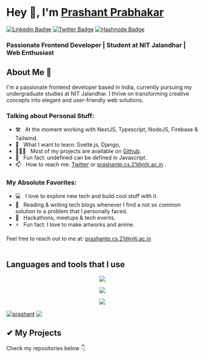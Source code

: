 
# Hey 👋, I'm [Prashant Prabhakar](https://portfolio-prash.vercel.app/) 

[![Linkedin Badge](https://img.shields.io/badge/LinkedIn-0077B5?style=for-the-badge&logo=linkedin&logoColor=white)](https://www.linkedin.com/in/prashant2403/)
[![Twitter Badge](https://img.shields.io/badge/Twitter-1DA1F2?style=for-the-badge&logo=twitter&logoColor=white)](https://twitter.com/prash2403)
[![Hashnode Badge](https://img.shields.io/badge/Hashnode-2962FF?style=for-the-badge&logo=hashnode&logoColor=white)]([https://blog.vikrantbhat.com/](https://hashnode.com/@Prash240303))


### Passionate Frontend Developer | Student at NIT Jalandhar | Web Enthusiast


## About Me 🚀
I'm a passionate frontend developer based in India, currently pursuing my undergraduate studies at NIT Jalandhar. I thrive on transforming creative concepts into elegant and user-friendly web solutions.

### Talking about Personal Stuff:

- 🛠 &nbsp; At the moment working with NextJS, Typescript, NodeJS, Firebase & Tailwind.
- 👀 &nbsp; What I want to learn: Svelte.js, Django, 
- 👨🏻‍💻 &nbsp; Most of my projects are available on [Github](https://github.com/prash240303).
- 👾 &nbsp; Fun fact: undefined can be defined in Javascript. <!-- > var some_var; undefined > some_var == undefined true > undefined = 'i am undefined' -->
- 📫 &nbsp; How to reach me: [Twitter](https://twitter.com/prash2403) or prashantp.cs.21@nitj.ac.in .
### My Absolute Favorites:

- 💻 &nbsp; I love to explore new tech and build cool stuff with it.
- 📰 &nbsp; Reading & writing tech blogs whenever I find a not so common solution to a problem that I personally faced.
- 🍕 &nbsp; Hackathons, meetups & tech events.
- ⚡ &nbsp; Fun fact: I love to make artworks and anime.


Feel free to reach out to me at: [prashantp.cs.21@nitj.ac.in](mailto:prashantp.cs.21@nitj.ac.in)
<br><br>


## Languages and tools that I use

<p align="center">
  <a href="https://skillicons.dev">
    <img src="https://skillicons.dev/icons?i=javascript,typescript,python,c,cpp" />
  </a>
</p>
<p align="center">
  <a href="https://skillicons.dev">
    <img src="https://skillicons.dev/icons?i=next,react,tailwind,nodejs,bootstrap,materialui" />
  </a>
</p>
<p align="center">
  <a href="https://skillicons.dev">
    <img src="https://skillicons.dev/icons?i=git,github,figma,netlify,vercel" />
  </a>
</p>



<div align="left">
 
<a href="https://github.com/anuraghazra/github-readme-stats"><img align="center" src="https://github-readme-streak-stats.herokuapp.com/?user=prash240303&theme=gotham&hide_border=true" alt="prashant" /></a> <a href="https://github.com/anuraghazra/convoychat"> <img align="center" src="https://github-readme-stats.vercel.app/api?username=prash240303&theme=gotham&show_icons=true&hide_border=true&hide_rank=true" /></a>
 
</div>

## ✔ My Projects
<p>
Check my repositories below 👇
</p>
</div>
